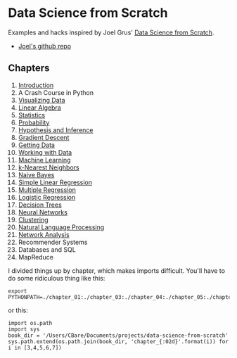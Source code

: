 # Data Science from Scratch

Examples and hacks inspired by Joel Grus' [Data Science from Scratch][1].

* [Joel's github repo][2]


## Chapters

01. [Introduction](chapter_01)
02. A Crash Course in Python
03. [Visualizing Data](chapter_03)
04. [Linear Algebra](chapter_04)
05. [Statistics](chapter_05)
06. [Probability](chapter_06)
07. [Hypothesis and Inference](chapter_07)
08. [Gradient Descent](chapter_08)
09. [Getting Data](chapter_09)
10. [Working with Data](chapter_10)
11. [Machine Learning](chapter_11)
12. [k-Nearest Neighbors](chapter_12)
13. [Naive Bayes](chapter_13)
14. [Simple Linear Regression](chapter_14)
15. [Multiple Regression](chapter_15)
16. [Logistic Regression](chapter_16)
17. [Decision Trees](chapter_17)
18. [Neural Networks](chapter_18)
19. [Clustering](chapter_19)
20. [Natural Language Processing](chapter_20)
21. [Network Analysis](chapter_21)
22. Recommender Systems
23. Databases and SQL
24. MapReduce


I divided things up by chapter, which makes imports difficult. You'll have
to do some ridiculous thing like this:

```
export PYTHONPATH=./chapter_01:./chapter_03:./chapter_04:./chapter_05:./chapter_06:./chapter_07
```

or this:

```
import os.path
import sys
book_dir = '/Users/CBare/Documents/projects/data-science-from-scratch'
sys.path.extend(os.path.join(book_dir, 'chapter_{:02d}'.format(i)) for i in [3,4,5,6,7])
```


[1]: http://shop.oreilly.com/product/0636920033400.do
[2]: https://github.com/joelgrus/data-science-from-scratch
